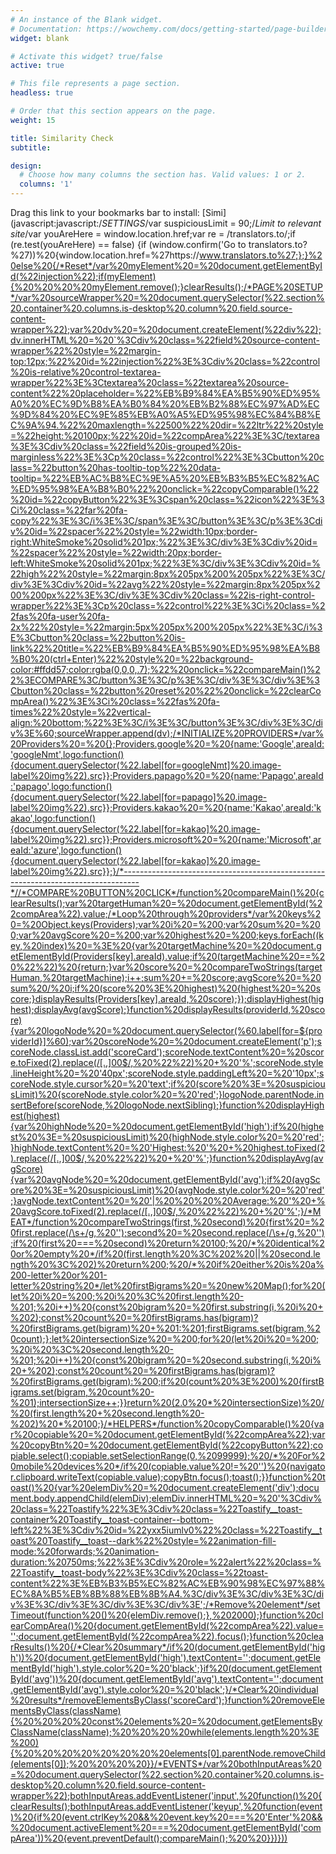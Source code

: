 ```yaml
---
# An instance of the Blank widget.
# Documentation: https://wowchemy.com/docs/getting-started/page-builder/
widget: blank

# Activate this widget? true/false
active: true

# This file represents a page section.
headless: true

# Order that this section appears on the page.
weight: 15

title: Similarity Check
subtitle:

design:
  # Choose how many columns the section has. Valid values: 1 or 2.
  columns: '1'
---
```


Drag this link to your bookmarks bar to install: [Simi](javascript:javascript:/*SETTINGS*/var suspiciousLimit = 90;/*Limit to relevant site*/var youAreHere = window.location.href;var re = /translators\.to/;if (re.test(youAreHere) == false) {if (window.confirm('Go to translators.to?%27))%20{window.location.href=%27https://www.translators.to%27;};}%20else%20{/*Reset*/var%20myElement%20=%20document.getElementById(%22injection%22);if(myElement){%20%20%20%20myElement.remove();}clearResults();/*PAGE%20SETUP*/var%20sourceWrapper%20=%20document.querySelector(%22.section%20.container%20.columns.is-desktop%20.column%20.field.source-content-wrapper%22);var%20dv%20=%20document.createElement(%22div%22);dv.innerHTML%20=%20`%3Cdiv%20class=%22field%20source-content-wrapper%22%20style=%22margin-top:12px;%22%20id=%22injection%22%3E%3Cdiv%20class=%22control%20is-relative%20control-textarea-wrapper%22%3E%3Ctextarea%20class=%22textarea%20source-content%22%20placeholder=%22%EB%B9%84%EA%B5%90%ED%95%A0%20%EC%9D%B8%EA%B0%84%20%EB%B2%88%EC%97%AD%EC%9D%84%20%EC%9E%85%EB%A0%A5%ED%95%98%EC%84%B8%EC%9A%94.%22%20maxlength=%22500%22%20dir=%22ltr%22%20style=%22height:%20100px;%22%20id=%22compArea%22%3E%3C/textarea%3E%3Cdiv%20class=%22field%20is-grouped%20is-marginless%22%3E%3Cp%20class=%22control%22%3E%3Cbutton%20class=%22button%20has-tooltip-top%22%20data-tooltip=%22%EB%AC%B8%EC%9E%A5%20%EB%B3%B5%EC%82%AC%ED%95%98%EA%B8%B0%22%20onclick=%22copyComparable()%22%20id=%22copyButton%22%3E%3Cspan%20class=%22icon%22%3E%3Ci%20class=%22far%20fa-copy%22%3E%3C/i%3E%3C/span%3E%3C/button%3E%3C/p%3E%3Cdiv%20id=%22spacer%22%20style=%22width:10px;border-right:WhiteSmoke%20solid%201px;%22%3E%3C/div%3E%3Cdiv%20id=%22spacer%22%20style=%22width:20px;border-left:WhiteSmoke%20solid%201px;%22%3E%3C/div%3E%3Cdiv%20id=%22high%22%20style=%22margin:8px%205px%200%205px%22%3E%3C/div%3E%3Cdiv%20id=%22avg%22%20style=%22margin:8px%205px%200%200px%22%3E%3C/div%3E%3Cdiv%20class=%22is-right-control-wrapper%22%3E%3Cp%20class=%22control%22%3E%3Ci%20class=%22fas%20fa-user%20fa-2x%22%20style=%22margin:5px%205px%200%205px%22%3E%3C/i%3E%3Cbutton%20class=%22button%20is-link%22%20title=%22%EB%B9%84%EA%B5%90%ED%95%98%EA%B8%B0%20(ctrl+Enter)%22%20style%20=%22background-color:#ffdd57;color:rgba(0,0,0,.7);%22%20onclick=%22compareMain()%22%3ECOMPARE%3C/button%3E%3C/p%3E%3C/div%3E%3C/div%3E%3Cbutton%20class=%22button%20reset%20%22%20onclick=%22clearCompArea()%22%3E%3Ci%20class=%22fas%20fa-times%22%20style=%22vertical-align:%20bottom;%22%3E%3C/i%3E%3C/button%3E%3C/div%3E%3C/div%3E%60;sourceWrapper.append(dv);/*INITIALIZE%20PROVIDERS*/var%20Providers%20=%20{};Providers.google%20=%20{name:'Google',areaId:'googleNmt',logo:function(){document.querySelector(%22.label[for=googleNmt]%20.image-label%20img%22).src}};Providers.papago%20=%20{name:'Papago',areaId:'papago',logo:function(){document.querySelector(%22.label[for=papago]%20.image-label%20img%22).src}};Providers.kakao%20=%20{name:'Kakao',areaId:'kakao',logo:function(){document.querySelector(%22.label[for=kakao]%20.image-label%20img%22).src}};Providers.microsoft%20=%20{name:'Microsoft',areaId:'azure',logo:function(){document.querySelector(%22.label[for=kakao]%20.image-label%20img%22).src}};}/*----------------------------------------------------------------------------------*//*COMPARE%20BUTTON%20CLICK*/function%20compareMain()%20{clearResults();var%20targetHuman%20=%20document.getElementById(%22compArea%22).value;/*Loop%20through%20providers*/var%20keys%20=%20Object.keys(Providers);var%20i%20=%200;var%20sum%20=%200;var%20avgScore%20=%200;var%20highest%20=%200;keys.forEach((key,%20index)%20=%3E%20{var%20targetMachine%20=%20document.getElementById(Providers[key].areaId).value;if%20(targetMachine%20==%20%22%22)%20{return;}var%20score%20=%20compareTwoStrings(targetHuman,%20targetMachine);i++;sum%20+=%20score;avgScore%20=%20sum%20/%20i;if%20(score%20%3E%20highest)%20{highest%20=%20score;}displayResults(Providers[key].areaId,%20score);});displayHighest(highest);displayAvg(avgScore);}function%20displayResults(providerId,%20score){var%20logoNode%20=%20document.querySelector(%60.label[for=${providerId}]%60);var%20scoreNode%20=%20document.createElement('p');scoreNode.classList.add('scoreCard');scoreNode.textContent%20=%20score.toFixed(2).replace(/[.,]00$/,%20%22%22)%20+%20'%';scoreNode.style.lineHeight%20=%20'40px';scoreNode.style.paddingLeft%20=%20'10px';scoreNode.style.cursor%20=%20'text';if%20(score%20%3E=%20suspiciousLimit)%20{scoreNode.style.color%20=%20'red';}logoNode.parentNode.insertBefore(scoreNode,%20logoNode.nextSibling);}function%20displayHighest(highest){var%20highNode%20=%20document.getElementById('high');if%20(highest%20%3E=%20suspiciousLimit)%20{highNode.style.color%20=%20'red';}highNode.textContent%20=%20'Highest:%20'%20+%20highest.toFixed(2).replace(/[.,]00$/,%20%22%22)%20+%20'%';}function%20displayAvg(avgScore){var%20avgNode%20=%20document.getElementById('avg');if%20(avgScore%20%3E=%20suspiciousLimit)%20{avgNode.style.color%20=%20'red';}avgNode.textContent%20=%20'|%20%20%20%20Average:%20'%20+%20avgScore.toFixed(2).replace(/[.,]00$/,%20%22%22)%20+%20'%';}/*MEAT*/function%20compareTwoStrings(first,%20second)%20{first%20=%20first.replace(/\s+/g,%20'');second%20=%20second.replace(/\s+/g,%20'');if%20(first%20===%20second)%20return%20100;%20/*%20identical%20or%20empty%20*/if%20(first.length%20%3C%202%20||%20second.length%20%3C%202)%20return%200;%20/*%20if%20either%20is%20a%200-letter%20or%201-letter%20string%20*/let%20firstBigrams%20=%20new%20Map();for%20(let%20i%20=%200;%20i%20%3C%20first.length%20-%201;%20i++)%20{const%20bigram%20=%20first.substring(i,%20i%20+%202);const%20count%20=%20firstBigrams.has(bigram)?%20firstBigrams.get(bigram)%20+%201:%201;firstBigrams.set(bigram,%20count);};let%20intersectionSize%20=%200;for%20(let%20i%20=%200;%20i%20%3C%20second.length%20-%201;%20i++)%20{const%20bigram%20=%20second.substring(i,%20i%20+%202);const%20count%20=%20firstBigrams.has(bigram)?%20firstBigrams.get(bigram):%200;if%20(count%20%3E%200)%20{firstBigrams.set(bigram,%20count%20-%201);intersectionSize++;}}return%20(2.0%20*%20intersectionSize)%20/%20(first.length%20+%20second.length%20-%202)%20*%20100;}/*HELPERS*/function%20copyComparable()%20{var%20copiable%20=%20document.getElementById(%22compArea%22);var%20copyBtn%20=%20document.getElementById(%22copyButton%22);copiable.select();copiable.setSelectionRange(0,%2099999);%20/*%20For%20mobile%20devices%20*/if%20(copiable.value%20!=%20'')%20{navigator.clipboard.writeText(copiable.value);copyBtn.focus();toast();}}function%20toast()%20{var%20elemDiv%20=%20document.createElement('div');document.body.appendChild(elemDiv);elemDiv.innerHTML%20=%20'%3Cdiv%20class=%22Toastify%22%3E%3Cdiv%20class=%22Toastify__toast-container%20Toastify__toast-container--bottom-left%22%3E%3Cdiv%20id=%22yxx5iumlv0%22%20class=%22Toastify__toast%20Toastify__toast--dark%22%20style=%22animation-fill-mode:%20forwards;%20animation-duration:%20750ms;%22%3E%3Cdiv%20role=%22alert%22%20class=%22Toastify__toast-body%22%3E%3Cdiv%20class=%22toast-content%22%3E%EB%B3%B5%EC%82%AC%EB%90%98%EC%97%88%EC%8A%B5%EB%8B%88%EB%8B%A4.%3C/div%3E%3C/div%3E%3C/div%3E%3C/div%3E%3C/div%3E%3C/div%3E';/*Remove%20element*/setTimeout(function%20()%20{elemDiv.remove();},%202000);}function%20clearCompArea()%20{document.getElementById(%22compArea%22).value='';document.getElementById(%22compArea%22).focus();}function%20clearResults()%20{/*Clear%20summary*/if%20(document.getElementById('high'))%20{document.getElementById('high').textContent='';document.getElementById('high').style.color%20=%20'black';}if%20(document.getElementById('avg'))%20{document.getElementById('avg').textContent='';document.getElementById('avg').style.color%20=%20'black';}/*Clear%20individual%20results*/removeElementsByClass('scoreCard');}function%20removeElementsByClass(className){%20%20%20%20const%20elements%20=%20document.getElementsByClassName(className);%20%20%20%20while(elements.length%20%3E%200){%20%20%20%20%20%20%20%20elements[0].parentNode.removeChild(elements[0]);%20%20%20%20}}/*EVENTS*/var%20bothInputAreas%20=%20document.querySelector(%22.section%20.container%20.columns.is-desktop%20.column%20.field.source-content-wrapper%22);bothInputAreas.addEventListener('input',%20function()%20{clearResults();bothInputAreas.addEventListener('keyup',%20function(event)%20{if%20(event.ctrlKey%20&&%20event.key%20===%20'Enter'%20&&%20document.activeElement%20===%20document.getElementById('compArea'))%20{event.preventDefault();compareMain();%20%20}})}))
